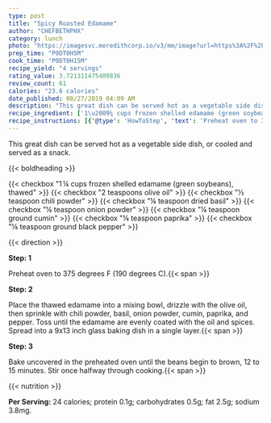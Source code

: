 ```yaml
---
type: post
title: "Spicy Roasted Edamame"
author: "CHEFBETHPHX"
category: lunch
photo: "https://imagesvc.meredithcorp.io/v3/mm/image?url=https%3A%2F%2Fimages.media-allrecipes.com%2Fuserphotos%2F261406.jpg"
prep_time: "P0DT0H5M"
cook_time: "P0DT0H15M"
recipe_yield: "4 servings"
rating_value: 3.721311475409836
review_count: 61
calories: "23.6 calories"
date_published: 08/27/2019 04:09 AM
description: "This great dish can be served hot as a vegetable side dish, or cooled and served as a snack."
recipe_ingredient: ['1\u2009¼ cups frozen shelled edamame (green soybeans), thawed', '2 teaspoons olive oil', '½ teaspoon chili powder', '¼ teaspoon dried basil', '¼ teaspoon onion powder', '¼ teaspoon ground cumin', '⅛ teaspoon paprika', '⅛ teaspoon ground black pepper']
recipe_instructions: [{'@type': 'HowToStep', 'text': 'Preheat oven to 375  degrees F (190 degrees C).\n'}, {'@type': 'HowToStep', 'text': 'Place the thawed edamame into a mixing bowl, drizzle with the olive oil, then sprinkle with chili powder, basil, onion powder, cumin, paprika, and pepper. Toss until the edamame are evenly coated with the oil and spices. Spread into a 9x13 inch glass baking dish in a single layer.\n'}, {'@type': 'HowToStep', 'text': 'Bake uncovered in the preheated oven until the beans begin to brown, 12 to 15 minutes. Stir once halfway through cooking.\n'}]
---
```


This great dish can be served hot as a vegetable side dish, or cooled and served as a snack. 

{{< boldheading >}}

{{< checkbox "1 ¼ cups frozen shelled edamame (green soybeans), thawed" >}}
{{< checkbox "2 teaspoons olive oil" >}}
{{< checkbox "½ teaspoon chili powder" >}}
{{< checkbox "¼ teaspoon dried basil" >}}
{{< checkbox "¼ teaspoon onion powder" >}}
{{< checkbox "¼ teaspoon ground cumin" >}}
{{< checkbox "⅛ teaspoon paprika" >}}
{{< checkbox "⅛ teaspoon ground black pepper" >}}


{{< direction >}}

**Step: 1**

Preheat oven to 375  degrees F (190 degrees C).{{< span >}}

**Step: 2**

Place the thawed edamame into a mixing bowl, drizzle with the olive oil, then sprinkle with chili powder, basil, onion powder, cumin, paprika, and pepper. Toss until the edamame are evenly coated with the oil and spices. Spread into a 9x13 inch glass baking dish in a single layer.{{< span >}}

**Step: 3**

Bake uncovered in the preheated oven until the beans begin to brown, 12 to 15 minutes. Stir once halfway through cooking.{{< span >}}

{{< nutrition >}}

**Per Serving:** 24 calories; protein 0.1g; carbohydrates 0.5g; fat 2.5g; sodium 3.8mg.